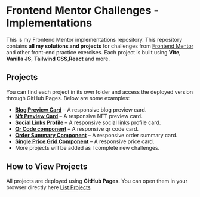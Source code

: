 # Frontend Mentor Challenges - Implementations

This is my Frontend Mentor implementations repository. This repository contains **all my solutions and projects** for challenges from [Frontend Mentor](https://www.frontendmentor.io/) and other front-end practice exercises. Each project is built using **Vite**, **Vanilla JS**, **Tailwind CSS**,**React** and more.

## Projects

You can find each project in its own folder and access the deployed version through GitHub Pages. Below are some examples:

- **[Blog Preview Card](blog-preview-card/)** – A responsive blog preview card.
- **[Nft Preview Card](nft-preview-card-component/)** – A responsive NFT preview card.
- **[Social Links Profile](social-links-profile/)** – A responsive social links profile card.
- **[Qr Code component](qr-code-component/)** – A responsive qr code card.
- **[Order Summary Component](order-summary-component/)** – A responsive order summary card.
- **[Single Price Grid Component](single-price-grid-component/)** – A responsive price card.
- More projects will be added as I complete new challenges.

## How to View Projects

All projects are deployed using **GitHub Pages**. You can open them in your browser directly here [List Projects](https://robspalo.github.io/frontend-mentor/)

